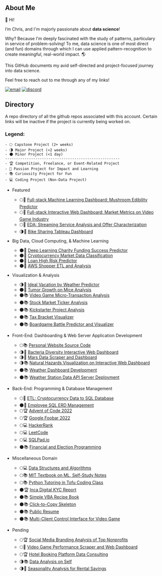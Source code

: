 ## About Me

👋 Hi! 

I’m Chris, and I'm majorly passionate about **data science**!

Why? Because I'm deeply fascinated with the study of patterns, particulary in service of problem-solving! To me, data science is one of most direct (and fun) domains through which I can use applied pattern-recognition to create meaningful, real-world impact. 🌎 

This GitHub documents my avid self-directed and project-focused journey into data science.

Feel free to reach out to me through any of my links!

[![email](https://img.shields.io/badge/Gmail-D14836?style=for-the-badge&logo=gmail&logoColor=white)](mailto:christopherdenq@gmail.com) [![discord](https://img.shields.io/badge/Discord-7289DA?style=for-the-badge&logo=discord&logoColor=white)](https://discordapp.com/users/122537517835616257)

## Directory

A repo directory of all the github repos associated with this account. Certain links will be inactive if the project is currently being worked on. 

### Legend: 
    - 🌕 Capstone Project (2+ weeks)
    - 🌗 Major Project (<2 weeks)
    - 🌑 Minor Project (<1 day)
    -----------------------------------------------------
    - 🏆 Competition, Freelance, or Event-Related Project
    - 💙 Passion Project for Impact and Learning
    - 📚 Curiousity Project for Fun
    - 💻 Coding Project (Non-Data Project)

- Featured
    - 🌕💙 [Full-stack Machine Learning Dashboard: Mushroom Edibility Predictor](https://github.com/cdenq/mushroom-edibility-predictor-web-app)
    - 🌕💙 [Full-stack Interactive Web Dashboard: Market Metrics on Video Game Industry](https://github.com/cdenq/web-dashboard-of-video-game-industry)
    - 🌕💙 [EDA: Streaming Service Analysis and Offer Characterization](https://github.com/cdenq/streaming-service-analysis-and-offer-characterization)
    - 🌗💙 [Bike Sharing Tableau Dashboard](https://github.com/cdenq/bike-sharing-tableau-dashboard) 

- Big Data, Cloud Computing, & Machine Learning
    - 🌑💙 [Deep Learning Charity Funding Success Predictor](https://github.com/cdenq/charity-funding-success-predictor)
    - 🌑💙 [Cryptocurrency Market Data Classification](https://github.com/cdenq/cryptocurrency-market-data-classification)
    - 🌑💙 [Loan High Risk Predictor](https://github.com/cdenq/loan-high-risk-predicter)
    - 🌑💙 [AWS Shopper ETL and Analysis](https://github.com/cdenq/aws-cloud-etl-shopper-data-analysis)

- Visualization & Analysis
    - 🌗💙 [Ideal Vacation by Weather Predictor](https://github.com/cdenq/ideal-vacation-by-weather-predictor)
    - 🌑💙 [Tumor Growth on Mice Analysis](https://github.com/cdenq/tumor-growth-on-mice-analysis)
    - 🌑📚 [Video Game Micro-Transaction Analysis](https://github.com/cdenq/video-game-micro-transaction-analysis)
    - 🌑📚 [Stock Market Ticker Analysis](https://github.com/cdenq/stock-market-ticker-analysis)
    - 🌑📚 [Kickstarter Project Analysis](https://github.com/cdenq/kickstarter-project-analysis)
    - 🌑📚 [Tax Bracket Visualizer](https://github.com/cdenq/tax-bracket-visualization)
    - 🌑📚 [Boardgame Battle Predictor and Visualizer](https://github.com/cdenq/boardgame-battle-predictor-visualizer)

- Front-End: Dashboarding & Web Server Application Development
    - 🌕📚 [Personal Website Source Code](https://github.com/cdenq/cdenq.github.io)
    - 🌗💙 [Bacteria Diversity Interactive Web Dashboard](https://github.com/cdenq/bacteria-diversity-interactive-web-dashboard)
    - 🌗💙 [Mars Data Scraper and Dashboard](https://github.com/cdenq/mars-data-scraper-and-dashboard)
    - 🌗📚 [Natural Hazards Visualization on Interactive Web Dashboard](https://github.com/cdenq/natural-hazard-visualization-interactive-web-dashboard)
    - 🌑📚 [Weather Dashboard Development](https://github.com/cdenq/web-dashboard-on-weather-data) 
    - 🌑📚 [Weather Station Data API Server Deployment](https://github.com/cdenq/weather-station-data-api-deployment)

- Back-End: Programming & Database Management
    - 🌕💙 [ETL: Cryptocurrency Data to SQL Database](https://github.com/cdenq/etl-pipeline-on-crypto-data)
    - 🌑💙 [Employee SQL ERD Management](https://github.com/cdenq/employee-sql-erd-management)
    - 🌕🏆 [Advent of Code 2022](https://github.com/cdenq/my-advent-of-code-2021-solves)
    - 🌕🏆 [Google Foobar 2022](https://github.com/cdenq/my-google-foobar-solves)
    - 🌕💻 [HackerRank](https://github.com/cdenq/my-hackerrank-solves)
    - 🌕💻 [LeetCode](https://github.com/cdenq/my-leetcode-solves)
    - 🌕💻 [SQLPad.io](https://github.com/cdenq/my-sqlpad-io-solves)
    - 🌑📚 [Financial and Election Programming](https://github.com/cdenq/financial-and-election-data-programming)

- Miscellaneous Domain
    - 🌕💻 [Data Structures and Algorithms](https://github.com/cdenq/my-ds-algo-repo)
    - 🌕📚 [MIT Textbook on ML, Self-Study Notes](https://github.com/cdenq/my-machine-learning-mit-book-study)
    - 🌕📚 [Python Tutoring in Tofu Coding Class](https://github.com/cdenq/tofu-coding-class)
    - 🌑🏆 [Inca Digital KYC Report](https://github.com/cdenq/inca-digital-remittance-kyc-report)
    - 🌑📚 [Simple VBA Recipe Book](https://github.com/cdenq/simple-vba-recipe-book)
    - 🌑📚 [Click-to-Copy Skeleton](https://github.com/cdenq/click-to-copy-skeleton)
    - 🌑📚 [Public Resume](https://github.com/cdenq/denq-resume)
    - 🌑📚 [Multi-Client Control Interface for Video Game](https://github.com/cdenq/videogame-multi-client-control-interface)

- Pending
    - 🌕🏆 [Social Media Branding Analysis of Top Nonprofits](https://github.com/cdenq/branding-analysis-of-top-nonprofit-phd-dissertation) 
    - 🌕💙 [Video Game Performance Scraper and Web Dashboard](https://github.com/cdenq/video-game-performance-scraper-and-web-dashboard)
    - 🌕🏆 [Hotel Booking Platform Data Consulting](https://github.com/cdenq/hotel-booking-platform-data-consulting)
    - 🌗📚 [Data Analysis on Self](https://github.com/cdenq/data-analysis-on-myself-p1)
    - 🌗💙 [Seasonality Analysis for Rental Savings](https://github.com/cdenq/seasonality-analysis-for-rental-savings)
